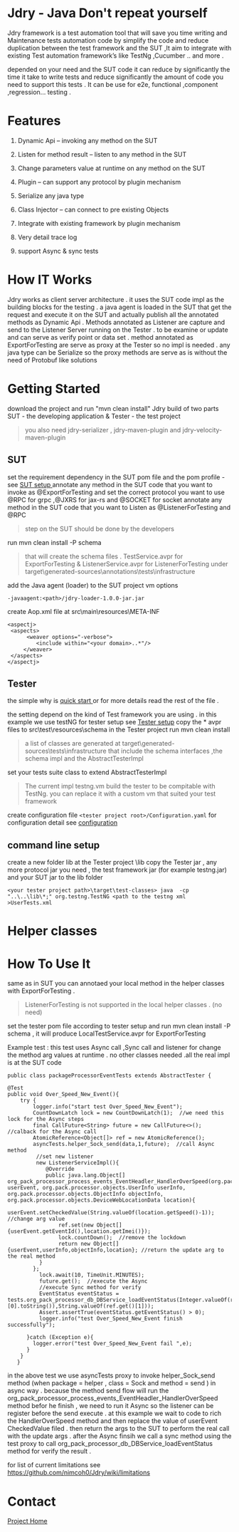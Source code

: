 

 

# Jdry - Java Don't repeat yourself 


Jdry framework is a test automation tool that will save you time writing and Maintenance tests automation code by simplify  the code  and reduce duplication between the test framework and the SUT ,It aim to integrate with existing Test automation framework’s  like TestNg ,Cucumber .. and more . 

depended on your need and  the SUT code it can reduce by significantly the time it take to write tests and  reduce significantly the amount of code you need  to support this tests . It can be use for e2e, functional ,component ,regression... testing .  
 

# Features

 1. Dynamic Api – invoking any method on the SUT 
    
   
 2. Listen for method result – listen to any method in the SUT
   
    
 3. Change parameters value at runtime on any method on the SUT
    
    
 4. Plugin – can support any protocol by plugin mechanism
    
    
 5. Serialize any java type
    
    
 6. Class Injector – can connect to pre existing Objects
    
    
 7. Integrate with existing framework by plugin mechanism
    
    
 8. Very detail trace log
 9. support Async & sync tests

 

# How IT Works
Jdry works as client server architecture . it uses the SUT code impl as the building blocks for the testing . a java agent is loaded in the SUT that get the request and execute it on the SUT and actually publish all the annotated methods as Dynamic Api  .  Methods annotated as Listener  are capture and send to the Listener Server running on the Tester .
to be examine or update and can serve as verify point or data set . method annotated as ExportForTesting are serve as proxy at the Tester so no impl is needed . any java type can be Serialize so the proxy  methods are serve as is without the need of Protobuf like solutions  

# Getting Started
download the project and run "mvn clean install"
Jdry build of two parts  SUT - the developing application &  Tester - the test project

> you also need jdry-serializer , jdry-maven-plugin and
> jdry-velocity-maven-plugin

## SUT

 set the requirement dependency in the SUT pom file and the pom profile - see [SUT setup ](https://github.com/nimcoh0/Jdry/wiki/SUT-pom-setup) 
 annotate any method in the SUT code that you want to invoke as @ExportForTesting
and set the correct protocol you want to use @RPC for grpc ,@JXRS for jax-rs and @SOCKET for socket
 annotate any method in the SUT code that you want to Listen as @ListenerForTesting and @RPC 

> step on the SUT should be done by the developers 

 run mvn clean install -P schema 
> that will create the schema files . TestService.avpr for ExportForTesting & ListenerService.avpr for ListenerForTesting under  target\generated-sources\annotations\tests\infrastructure

 add  the Java agent (loader)  to the SUT project vm options 

    -javaagent:<path>/jdry-loader-1.0.0-jar.jar



 create Aop.xml file at  src\main\resources\META-INF
 

    <aspectj>  
     <aspects> 
	      <weaver options="-verbose">  
		     <include within="<your domain>..*"/>  
         </weaver>
     </aspects>
    </aspectj>

## Tester
the simple why is [quick start ](https://github.com/nimcoh0/Jdry/wiki/Quick-Start)
or for more details read the rest of the file .

the setting depend on the kind of Test framework you are using . in this example we use testNG
for tester setup see [Tester setup](https://github.com/nimcoh0/Jdry/wiki/Tester-pom-setup)
copy the * avpr files to src\test\resources\schema in the Tester project
run mvn clean install
  

> a list of classes are generated at target\generated-sources\tests\infrastructure
> that include the schema interfaces ,the schema impl and the AbstractTesterImpl

set your tests suite class to extend AbstractTesterImpl 

> The current impl testng.vm build the tester to be compitable with TestNg.
    you can replace it with a custom vm that suited your test framework 
    
create configuration file `<tester project root>/Configuration.yaml`
for configuration detail see [configuration](https://github.com/nimcoh0/Jdry/wiki/configuration.yaml)	
 




## command line setup
create a new folder lib at the Tester project \lib
copy the Tester jar , any more protocol jar you need , the test framework jar (for example testng.jar)
and your SUT jar to the lib folder 

    <your tester project path>\target\test-classes> java  -cp "..\..\lib\*;" org.testng.TestNG <path to the testng xml >UserTests.xml  

# Helper classes

# How To Use It
same as in SUT you can annotaed your local method in the helper classes with ExportForTesting . 

> ListenerForTesting is not supported in the local helper classes . (no
> need)
> 
set the tester pom file according to tester setup and run
mvn clean install -P schema ,
it will produce   LocalTestService.avpr for ExportForTesting 

Example test :
	this test uses Async call ,Sync call and listener for change the method arg values at runtime .
	no other classes needed .all the real impl is at the SUT code 
	
    public class packageProcessorEventTests extends AbstractTester {
    
    @Test  
    public void Over_Speed_New_Event(){  
        try {  
            logger.info("start test Over_Speed_New_Event");  
            CountDownLatch lock = new CountDownLatch(1);  //we need this lock for the Async steps
		    final CallFuture<String> future = new CallFuture<>();  //calback for the Async call
		    AtomicReference<Object[]> ref = new AtomicReference();  
	        asyncTests.helper_Sock_send(data,1,future);  //call Async method 
             //set new listener
		     new ListenerServiceImpl(){  
                @Override  
			    public java.lang.Object[] org_pack_processor_process_events_EventHeadler_HandlerOverSpeed(org.pack.processor.objects.UserEvent userEvent, org.pack.processor.objects.UserInfo userInfo, org.pack.processor.objects.ObjectInfo objectInfo, org.pack.processor.objects.DeviceWebLocationData location){  
                    userEvent.setCheckedValue(String.valueOf(location.getSpeed()-1));  //change arg value 
			        ref.set(new Object[]{userEvent.getEventId(),location.getImei()});  
			        lock.countDown();  //remove the lockdown
				    return new Object[]{userEvent,userInfo,objectInfo,location}; //return the update arg to the real method  
		      }  
            };  
		      lock.await(10, TimeUnit.MINUTES);  
    	      future.get();  //execute the Async 
    	      //execute Sync method for verify 
		      EventStatus eventStatus = tests.org_pack_processor_db_DBService_loadEventStatus(Integer.valueOf(ref.get()[0].toString()),String.valueOf(ref.get()[1]));  
		      Assert.assertTrue(eventStatus.getEventStatus() > 0);  
		      logger.info("test Over_Speed_New_Event finish successfully");  
      
	      }catch (Exception e){  
            logger.error("test Over_Speed_New_Event fail ",e);  
          }  
	    }
	   }
 
in the above test we use asyncTests proxy to invoke helper_Sock_send method (when package = helper , class = Sock and method = send ) in async way . because the method send flow will run the org_pack_processor_process_events_EventHeadler_HandlerOverSpeed method befor he finish , we need to run it Async so the listener can be register before the send execute . at this example we wait to code to rich the HandlerOverSpeed method and then replace the value of userEvent CheckedValue filed . then return the args to the SUT to perform the real call with the update args  . after the Async finsih we call a sync method using the test proxy 
to call org_pack_processor_db_DBService_loadEventStatus method for verify the result . 

for list of current limitations see https://github.com/nimcoh0/Jdry/wiki/limitations

# Contact
[Project Home](https://softauto.org)

